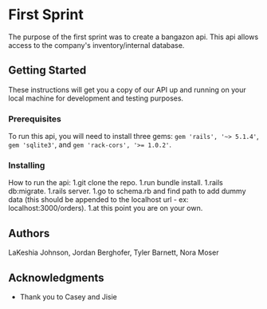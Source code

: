 # First Sprint

The purpose of the first sprint was to create a bangazon api. This api allows access to the company's inventory/internal database.

## Getting Started

These instructions will get you a copy of our API up and running on your local machine for development and testing purposes.

### Prerequisites

To run this api, you will need to install three gems: ```gem 'rails', '~> 5.1.4'```, ```gem 'sqlite3'```, and ```gem 'rack-cors', '>= 1.0.2'```. 


### Installing

How to run the api:
1.git clone the repo.
1.run bundle install.
1.rails db:migrate.
1.rails server.
1.go to schema.rb and find path to add dummy data (this should be appended to the localhost url - ex: localhost:3000/orders).
1.at this point you are on your own.


## Authors

LaKeshia Johnson, Jordan Berghofer, Tyler Barnett, Nora Moser

## Acknowledgments

* Thank you to Casey and Jisie